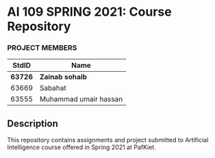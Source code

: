 # AI 109 SPRING 2021: Course Repository
### PROJECT MEMBERS
StdID | Name
------------ | -------------
**63726** | **Zainab sohaib** <!--this is the group leader in bold-->
63669 | Sabahat
63555 | Muhammad umair hassan
<!-- Replace name and student ids with acutally group member names and ids-->

## Description ##
This repository contains assignments and project submitted to Artificial Intelligence course offered in Spring 2021 at PafKiet.
